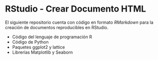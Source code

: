 # RStudio - Crear Documento HTML

El siguiente repositorio cuenta con código en formato *RMarkdown*
para la creación de documentos reproducibles en RStudio.

- Código del lenguaje de programación R
- Código de Python
- Paquetes ggplot2 y lattice
- Librerías Matplotlib y Seaborn